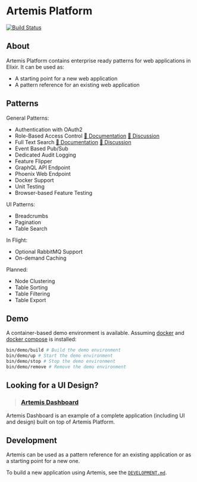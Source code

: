 # Artemis Platform

[![Build Status](https://travis-ci.com/chrislaskey/artemis_platform.svg?branch=master)](https://travis-ci.com/chrislaskey/artemis_platform)

## About

Artemis Platform contains enterprise ready patterns for web applications in Elixir. It can be used as:

- A starting point for a new web application
- A pattern reference for an existing web application

## Patterns

General Patterns:

- Authentication with OAuth2
- Role-Based Access Control [📘 Documentation](https://github.com/chrislaskey/artemis_platform/wiki/Role-Based-Access-Control) [💬 Discussion]()
- Full Text Search [📘 Documentation](https://github.com/chrislaskey/artemis_platform/wiki/Full-Text-Search) [💬 Discussion]()
- Event Based Pub/Sub
- Dedicated Audit Logging
- Feature Flipper
- GraphQL API Endpoint
- Phoenix Web Endpoint
- Docker Support
- Unit Testing
- Browser-based Feature Testing

UI Patterns:

- Breadcrumbs
- Pagination
- Table Search

In Flight:

- Optional RabbitMQ Support
- On-demand Caching

Planned:

- Node Clustering
- Table Sorting
- Table Filtering
- Table Export

## Demo

A container-based demo environment is available. Assuming [docker](https://www.docker.com/) and [docker compose](https://docs.docker.com/compose/) is installed:

```bash
bin/demo/build # Build the demo environment
bin/demo/up # Start the demo environment
bin/demo/stop # Stop the demo environment
bin/demo/remove # Remove the demo environment
```

## Looking for a UI Design?

> ### [Artemis Dashboard](https://github.com/chrislaskey/artemis_dashboard)

Artemis Dashboard is an example of a complete application (including UI and design) built on top of Artemis Platform.

## Development

Artemis can be used as a pattern reference for an existing application or as a starting point for a new one.

To build a new application using Artemis, see the [`DEVELOPMENT.md`](DEVELOPMENT.md).
